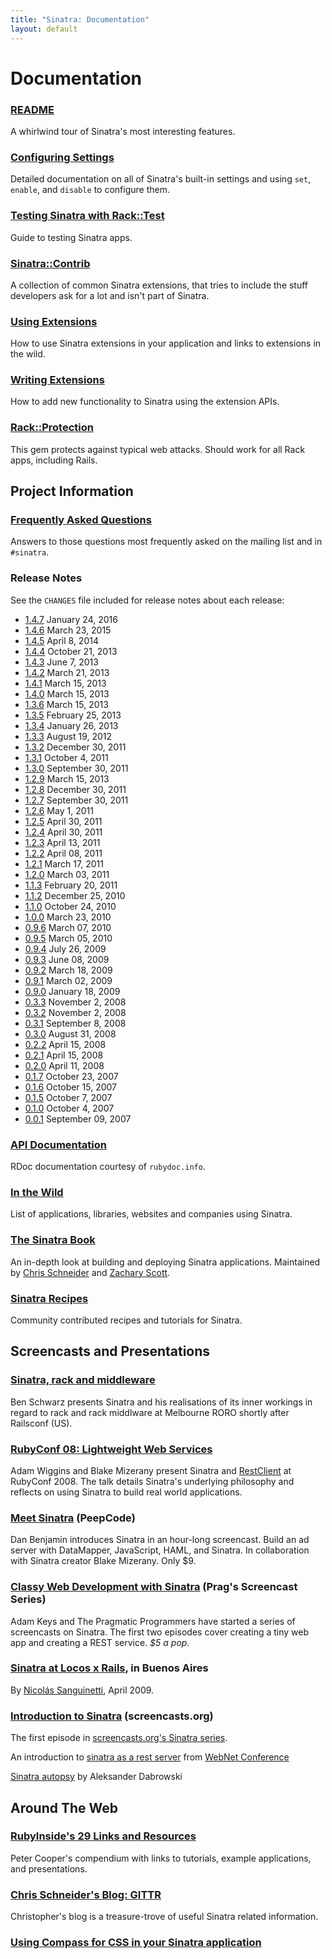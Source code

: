 ```yaml
---
title: "Sinatra: Documentation"
layout: default
---
```


Documentation
=============

<!---
<div style="float: right; margin: 0  0 20px 20px; clear: both">
<h3>Book</h3>
<iframe src="http://cdn.oreillystatic.com/widgets/author/61.html" height="500px" width="200px" scrolling="no" frameborder="0" style="margin-top:10px">
  ...
</iframe>
</div>
-->

### [README](intro.html)

A whirlwind tour of Sinatra's most interesting features.

### [Configuring Settings](configuration.html)

Detailed documentation on all of Sinatra's built-in settings and using `set`,
`enable`, and `disable` to configure them.

### [Testing Sinatra with Rack::Test](testing.html)

Guide to testing Sinatra apps.

### [Sinatra::Contrib](/contrib)

A collection of common Sinatra extensions, that tries to include the stuff
developers ask for a lot and isn't part of Sinatra.

### [Using Extensions](/extensions-wild.html)

How to use Sinatra extensions in your application and links to
extensions in the wild.

### [Writing Extensions](extensions.html)

How to add new functionality to Sinatra using the extension APIs.

### [Rack::Protection](/protection)

This gem protects against typical web attacks. Should work for all Rack apps,
including Rails.

Project Information
-------------------

### [Frequently Asked Questions](faq.html)

Answers to those questions most frequently asked on the mailing list and
in `#sinatra`.

### Release Notes

See the `CHANGES` file included for release notes about each release:

 * [1.4.7](https://github.com/sinatra/sinatra/blob/v1.4.7/CHANGELOG.md)
   January 24, 2016
 * [1.4.6](https://github.com/sinatra/sinatra/blob/v1.4.6/CHANGES)
   March 23, 2015
 * [1.4.5](https://github.com/sinatra/sinatra/blob/v1.4.5/CHANGES)
   April 8, 2014
 * [1.4.4](https://github.com/sinatra/sinatra/blob/v1.4.4/CHANGES)
   October 21, 2013
 * [1.4.3](https://github.com/sinatra/sinatra/blob/1.4.3/CHANGES)
   June 7, 2013
 * [1.4.2](https://github.com/sinatra/sinatra/blob/1.4.2/CHANGES)
   March 21, 2013
 * [1.4.1](https://github.com/sinatra/sinatra/blob/1.4.1/CHANGES)
   March 15, 2013
 * [1.4.0](https://github.com/sinatra/sinatra/blob/1.4.0/CHANGES)
   March 15, 2013
 * [1.3.6](https://github.com/sinatra/sinatra/blob/1.3.6/CHANGES)
   March 15, 2013
 * [1.3.5](https://github.com/sinatra/sinatra/blob/1.3.5/CHANGES)
   February 25, 2013
 * [1.3.4](https://github.com/sinatra/sinatra/blob/1.3.4/CHANGES)
   January 26, 2013
 * [1.3.3](https://github.com/sinatra/sinatra/blob/1.3.3/CHANGES)
   August 19, 2012
 * [1.3.2](https://github.com/sinatra/sinatra/blob/1.3.2/CHANGES)
   December 30, 2011
 * [1.3.1](https://github.com/sinatra/sinatra/blob/47c11e5f624f0018e961dc3e0628a8d732b683a5/CHANGES)
   October 4, 2011
 * [1.3.0](https://github.com/sinatra/sinatra/blob/1.3.0/CHANGES)
   September 30, 2011
 * [1.2.9](https://github.com/sinatra/sinatra/blob/1.2.9/CHANGES)
   March 15, 2013
 * [1.2.8](https://github.com/sinatra/sinatra/blob/1.2.8/CHANGES)
   December 30, 2011
 * [1.2.7](https://github.com/sinatra/sinatra/blob/1.2.7/CHANGES)
   September 30, 2011
 * [1.2.6](https://github.com/sinatra/sinatra/blob/1.2.6/CHANGES)
   May 1, 2011
 * [1.2.5](https://github.com/sinatra/sinatra/blob/1.2.5/CHANGES)
   April 30, 2011
 * [1.2.4](https://github.com/sinatra/sinatra/blob/1.2.4/CHANGES)
   April 30, 2011
 * [1.2.3](https://github.com/sinatra/sinatra/blob/1.2.3/CHANGES)
   April 13, 2011
 * [1.2.2](https://github.com/sinatra/sinatra/blob/1.2.2/CHANGES)
   April 08, 2011
 * [1.2.1](https://github.com/sinatra/sinatra/blob/1.2.1/CHANGES)
   March 17, 2011
 * [1.2.0](https://github.com/sinatra/sinatra/blob/1.2.0/CHANGES)
   March 03, 2011
 * [1.1.3](https://github.com/sinatra/sinatra/blob/1.1.3/CHANGES)
   February 20, 2011
 * [1.1.2](https://github.com/sinatra/sinatra/blob/1.1.2/CHANGES)
   December 25, 2010
 * [1.1.0](https://github.com/sinatra/sinatra/blob/1.1.0/CHANGES)
   October 24, 2010
 * [1.0.0](https://github.com/sinatra/sinatra/blob/1.0/CHANGES)
   March 23, 2010
 * [0.9.6](https://github.com/sinatra/sinatra/blob/0.9.6/CHANGES)
   March 07, 2010
 * [0.9.5](https://github.com/sinatra/sinatra/blob/0.9.5/CHANGES)
   March 05, 2010
 * [0.9.4](https://github.com/sinatra/sinatra/blob/0.9.4/CHANGES)
   July 26, 2009
 * [0.9.3](https://github.com/sinatra/sinatra/blob/0.9.3/CHANGES)
   June 08, 2009
 * [0.9.2](https://github.com/sinatra/sinatra/blob/0.9.2/CHANGES)
   March 18, 2009
 * [0.9.1](https://github.com/sinatra/sinatra/blob/0.9.1/CHANGES)
   March 02, 2009
 * [0.9.0](https://github.com/sinatra/sinatra/blob/0.9.0/CHANGES)
   January 18, 2009
 * [0.3.3](https://github.com/sinatra/sinatra/blob/0.3.3/ChangeLog)
   November 2, 2008
 * [0.3.2](https://github.com/sinatra/sinatra/blob/0.3.2/ChangeLog)
   November 2, 2008
 * [0.3.1](https://github.com/sinatra/sinatra/blob/0.3.1/ChangeLog)
   September 8, 2008
 * [0.3.0](https://github.com/sinatra/sinatra/blob/0.3.0/ChangeLog)
   August 31, 2008
 * [0.2.2](https://github.com/sinatra/sinatra/blob/0.2.2/CHANGELOG)
   April 15, 2008
 * [0.2.1](https://github.com/sinatra/sinatra/blob/0.2.1/CHANGELOG)
   April 15, 2008
 * [0.2.0](https://github.com/sinatra/sinatra/blob/0.2.0/CHANGELOG)
   April 11, 2008
 * [0.1.7](https://github.com/sinatra/sinatra/blob/0.1.6/CHANGELOG)
   October 23, 2007
 * [0.1.6](https://github.com/sinatra/sinatra/blob/0.1.6/CHANGELOG)
   October 15, 2007
 * [0.1.5](https://github.com/sinatra/sinatra/blob/0.1.5/CHANGELOG)
   October 7, 2007
 * [0.1.0](https://github.com/sinatra/sinatra/blob/0.1.0/CHANGELOG)
   October 4, 2007
 * [0.0.1](https://github.com/sinatra/sinatra/tree/0.0.1)
   September 09, 2007

### [API Documentation](http://rubydoc.info/gems/sinatra)

RDoc documentation courtesy of `rubydoc.info`.

### [In the Wild](/wild.html)

List of applications, libraries, websites and companies using Sinatra.

### [The Sinatra Book](http://sinatra-org-book.herokuapp.com/)

An in-depth look at building and deploying Sinatra applications.
Maintained by [Chris Schneider][cschneid] and [Zachary Scott][zzak].

[cschneid]: https://github.com/cschneid
[zzak]: https://github.com/zzak

### [Sinatra Recipes](http://recipes.sinatrarb.com/)

Community contributed recipes and tutorials for Sinatra.

Screencasts and Presentations
-----------------------------

### [Sinatra, rack and middleware](http://www.slideshare.net/benschwarz/sinatra-rack-and-middleware-1509268)

Ben Schwarz presents Sinatra and his realisations of its inner workings in regard to 
rack and rack middlware at Melbourne RORO shortly after Railsconf (US).

### [RubyConf 08: Lightweight Web Services](http://rubyconf2008.confreaks.com/lightweight-web-services.html)

Adam Wiggins and Blake Mizerany present Sinatra and
[RestClient](https://github.com/adamwiggins/rest-client)
at RubyConf 2008. The talk details Sinatra's underlying philosophy and
reflects on using Sinatra to build real world applications.

### [Meet Sinatra](https://www.pluralsight.com/courses/meet-sinatra) (PeepCode)

Dan Benjamin introduces Sinatra in an hour-long screencast. Build an ad server with DataMapper, JavaScript, HAML, and Sinatra. In collaboration with Sinatra creator Blake Mizerany. Only $9.

### [Classy Web Development with Sinatra](http://pragprog.com/screencasts/v-aksinatra/classy-web-development-with-sinatra) (Prag's Screencast Series)

Adam Keys and The Pragmatic Programmers have started a series of screencasts
on Sinatra. The first two episodes cover creating a tiny web app and creating
a REST service. <em>$5 a pop.</em>

### [Sinatra at Locos x Rails](http://www.slideshare.net/godfoca/sinatra-1282891), in Buenos Aires

By [Nicolás Sanguinetti](https://github.com/foca), April 2009.

### [Introduction to Sinatra](http://screencasts.org/episodes/introduction-to-sinatra) (screencasts.org)

The first episode in [screencasts.org's Sinatra series](http://screencasts.org/topics/sinatra).

An introduction to [sinatra as a rest server](http://www.slideshare.net/emadb/sinatra-for-rest-services) from [WebNet Conference](http://webnetconf.eu/)

[Sinatra autopsy](http://vimeo.com/album/2121090/video/51898788) by Aleksander Dabrowski

Around The Web
--------------

### [RubyInside's 29 Links and Resources](http://www.rubyinside.com/sinatra-29-links-and-resources-for-a-quicker-easier-way-to-build-webapps-1371.html)

Peter Cooper's compendium with links to tutorials, example
applications, and presentations.

### [Chris Schneider's Blog: GITTR](http://www.gittr.com/)

Christopher's blog is a treasure-trove of useful Sinatra related
information.

### [Using Compass for CSS in your Sinatra application](http://openmonkey.com/blog/2009/01/27/using-compass-for-css-in-your-sinatra-application/)
